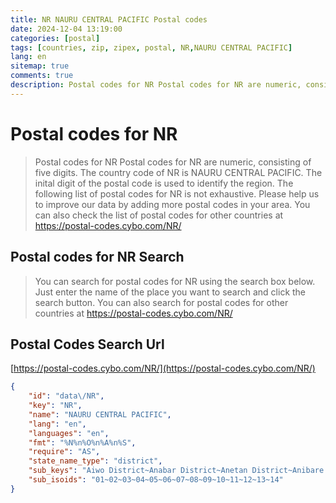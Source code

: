 ```yaml
---
title: NR NAURU CENTRAL PACIFIC Postal codes 
date: 2024-12-04 13:19:00
categories: [postal]
tags: [countries, zip, zipex, postal, NR,NAURU CENTRAL PACIFIC]
lang: en
sitemap: true
comments: true
description: Postal codes for NR Postal codes for NR are numeric, consisting of five digits. The country code of NR is NAURU CENTRAL PACIFIC. The inital digit of the postal code is used to identify the region. The following list of postal codes for NR is not exhaustive. Please help us to improve our data by adding more postal codes in your area. You can also check the list of postal codes for other countries at https://postal-codes.cybo.com/NR/
---
```


# Postal codes for NR
> Postal codes for NR Postal codes for NR are numeric, consisting of five digits. The country code of NR is NAURU CENTRAL PACIFIC. The inital digit of the postal code is used to identify the region. The following list of postal codes for NR is not exhaustive. Please help us to improve our data by adding more postal codes in your area. You can also check the list of postal codes for other countries at https://postal-codes.cybo.com/NR/

## Postal codes for NR Search 
> You can search for postal codes for NR using the search box below. Just enter the name of the place you want to search and click the search button. You can also search for postal codes for other countries at https://postal-codes.cybo.com/NR/

## Postal Codes Search Url

[https://postal-codes.cybo.com/NR/](https://postal-codes.cybo.com/NR/)
```json
{
    "id": "data\/NR",
    "key": "NR",
    "name": "NAURU CENTRAL PACIFIC",
    "lang": "en",
    "languages": "en",
    "fmt": "%N%n%O%n%A%n%S",
    "require": "AS",
    "state_name_type": "district",
    "sub_keys": "Aiwo District~Anabar District~Anetan District~Anibare District~Baiti District~Boe District~Buada District~Denigomodu District~Ewa District~Ijuw District~Meneng District~Nibok District~Uaboe District~Yaren District",
    "sub_isoids": "01~02~03~04~05~06~07~08~09~10~11~12~13~14"
}
```
